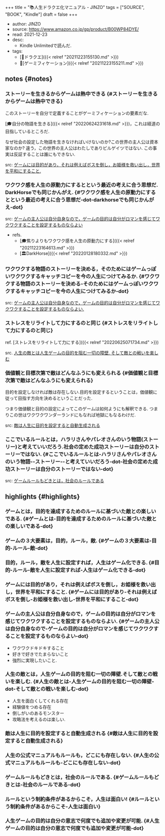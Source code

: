 +++
title = "📚人生ドラクエ化マニュアル - JINZO"
tags = ["SOURCE", "BOOK", "Kindle"]
draft = false
+++

-   author: JINZO
-   source: <https://www.amazon.co.jp/gp/product/B00WP84DYE/>
-   read: 2021-12-23
-   desc:
    -   Kindle Unlimitedで読んだ.
-   tags:
    -   [📝ドラクエ]({{< relref "20211223155130.md" >}})
    -   🔖[ゲーミフィケーション]({{< relref "20211223155211.md" >}})


## notes {#notes}


### ストーリーを生きるからゲームは熱中できる {#ストーリーを生きるからゲームは熱中できる}

このストーリーを自分で定義することがゲーミフィケーションの要素だな.

[🎓自分の物語を生きる]({{< relref "20220624231618.md" >}})，これは経道の目指しているところだ.

なぜ社会の設定した物語を生きなければいけないのか?この世界の主人公は資本家なのか? 違う，この世界の主人公はわたしでありビルゲイツではない.
この事実は反証することは誰にもできない.

src: [ゲームには目的があり，それは例えばボスを倒し，お姫様を救い出し，世界を平和にすること.](#ゲームには目的があり-それは例えばボスを倒し-お姫様を救い出し-世界を平和にすること-dot)


### ワクワク感を人生の原動力にするとという最近の考えに合う思想だ. DarkHorseでも同じかんがえ. {#ワクワク感を人生の原動力にするとという最近の考えに合う思想だ-dot-darkhorseでも同じかんがえ-dot}

src: [ゲームの主人公は自分自身なので，ゲームの目的は自分がロマンを感じてワクワクすることを設定するものならよい](#ゲームの主人公は自分自身なので-ゲームの目的は自分がロマンを感じてワクワクすることを設定するものならよい-dot)

-   refs.
    -   [🎓焦りよりもワクワク感を人生の原動力にする]({{< relref "20211223164613.md" >}})
    -   [🏛DarkHorse]({{< relref "20220128180332.md" >}})


### ワクワクする物語のストーリーを決める，そのためにはゲームっぽいワクワクするキャッチコピーを今の人生につけてみるか. {#ワクワクする物語のストーリーを決める-そのためにはゲームっぽいワクワクするキャッチコピーを今の人生につけてみるか-dot}

src: [ゲームの主人公は自分自身なので，ゲームの目的は自分がロマンを感じてワクワクすることを設定するものならよい.](#ゲームの主人公は自分自身なので-ゲームの目的は自分がロマンを感じてワクワクすることを設定するものならよい-dot)


### ストレスをリライトして力にするのと同じ {#ストレスをリライトして力にするのと同じ}

ref. [ストレスをリライトして力にする]({{< relref "20220625071734.md" >}})

src. [人生の敵とは人生ゲームの目的を阻む一切の障壁. そして敵との戦いを楽しむ](#人生の敵とは-人生ゲームの目的を阻む一切の障壁-dot-そして敵との戦いを楽しむ-dot)


### 価値観と目標次第で敵はどんなふうにも変えられる {#価値観と目標次第で敵はどんなふうにも変えられる}

目的を設定しなければ敵は存在しない.目的を設定するということは，価値観に従って目指す方向を決めるということだった.

つまり価値観と目的の設定によってこのゲームは如何ようにも解釈できる. つまりこの世はワクワクワンダーランドにもなれば地獄にもなるわけだ.

src: [敵は人生に目的を設定すると自動生成される](#敵は人生に目的を設定すると自動生成される)


### ここでいるルールとは，ハラリさんやパレオさんのいう物語(ストーリー)と考えていいだろう.社会の定めた成功ストーリーは自分のストーリーではない. {#ここでいるルールとは-ハラリさんやパレオさんのいう物語--ストーリー--と考えていいだろう-dot-社会の定めた成功ストーリーは自分のストーリーではない-dot}

src: [ゲームルールもどきとは，社会のルールである](#ゲームルールもどきとは-社会のルールである-dot)


## highlights {#highlights}


### ゲームとは，目的を達成するためのルールに基づいた敵との楽しいである. {#ゲームとは-目的を達成するためのルールに基づいた敵との楽しいである-dot}


### ゲームの３大要素は，目的，ルール，敵. {#ゲームの３大要素は-目的-ルール-敵-dot}


### 目的，ルール，敵を人生に設定すれば，人生はゲーム化できる. {#目的-ルール-敵を人生に設定すれば-人生はゲーム化できる-dot}


### ゲームには目的があり，それは例えばボスを倒し，お姫様を救い出し，世界を平和にすること. {#ゲームには目的があり-それは例えばボスを倒し-お姫様を救い出し-世界を平和にすること-dot}


### ゲームの主人公は自分自身なので，ゲームの目的は自分がロマンを感じてワクワクすることを設定するものならよい. {#ゲームの主人公は自分自身なので-ゲームの目的は自分がロマンを感じてワクワクすることを設定するものならよい-dot}

-   ワクワクドキドキすること
-   好きで好きでたまらないこと
-   強烈に実現したいこと.


### 人生の敵とは，人生ゲームの目的を阻む一切の障壁.そして敵との戦いを楽しむ. {#人生の敵とは-人生ゲームの目的を阻む一切の障壁-dot-そして敵との戦いを楽しむ-dot}

-   人生を面白くしてくれる存在
-   経験値をつめる存在
-   倒しがいのあるモンスター
-   攻略法を考えるのは楽しい.


### 敵は人生に目的を設定すると自動生成される {#敵は人生に目的を設定すると自動生成される}


### 人生の公式マニュアルもルールも，どこにも存在しない. {#人生の公式マニュアルもルールも-どこにも存在しない-dot}


### ゲームルールもどきとは，社会のルールである. {#ゲームルールもどきとは-社会のルールである-dot}


### ルールという制約条件があるからこそ，人生は面白い! {#ルールという制約条件があるからこそ-人生は面白い}


### 人生ゲームの目的は自分の意志で何度でも追加や変更が可能. {#人生ゲームの目的は自分の意志で何度でも追加や変更が可能-dot}
